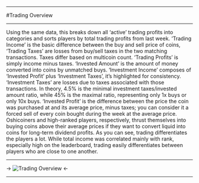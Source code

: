 ***
#Trading Overview
***
Using the same data, this breaks down all ‘active’ trading profits into categories and sorts players by total trading profits from last week.
‘Trading Income’ is the basic difference between the buy and sell price of coins, ‘Trading Taxes’ are losses from buy/sell taxes in the two matching transactions. Taxes differ based on multicoin count. ‘Trading Profits’ is simply income minus taxes.
‘Invested Amount’ is the amount of money converted into coins by unmatched buys. ‘Investment Income’ composes of ‘Invested Profit’ plus ‘Investment Taxes’, it’s highlighted for consistency. ‘Investment Taxes’ are losses due to taxes associated with those transactions. In theory, 4.5% is the minimal investment taxes/invested amount ratio, while 45% is the maximal ratio, representing only 1x buys or only 10x buys. ‘Invested Profit’ is the difference between the price the coin was purchased at and its average price, minus taxes; you can consider it a forced sell of every coin bought during the week at the average price. Oshicoiners and high-ranked players, respectively, thrust themselves into buying coins above their average prices if they want to convert liquid into coins for long-term dividend profits.
As you can see, trading differentiates the players a lot. While total income was correlated mainly with rank, especially high on the leaderboard, trading easily differentiates between players who are close to one another. 
***

-> ![Trading Overview](https://files.catbox.moe/2nrq5o.png) <-

***